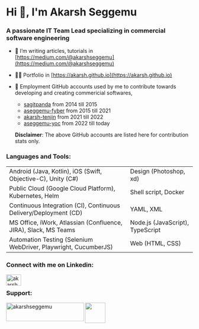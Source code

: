 <h1 align="left">Hi 👋, I'm Akarsh Seggemu</h1>
<h3 align="left">A passionate IT Team Lead specializing in commercial software engineering</h3>

- 🔭 I’m writing articles, tutorials in [https://medium.com/@akarshseggemu](https://medium.com/@akarshseggemu)

- 👨‍💻 Portfolio in [https://akarsh.github.io](https://akarsh.github.io)

- 💼 Employment GitHub accounts used by me to contribute towards developing and creating commericial softwares,

    - [sagitpanda](https://github.com/sagitpanda) from 2014 till 2015
    - [aseggemu-fyber](https://github.com/aseggemu-fyber) from 2015 till 2021
    - [akarsh-tenjin](https://github.com/akarsh-tenjin) from 2021 till 2022
    - [aseggemu-yoc](https://github.com/aseggemu-yoc) from 2022 till today
  
   **Disclaimer**: The above GitHub accounts are listed here for contribution stats only.


<h3 align="left">Languages and Tools:</h3>

<table>
	<tr>
		<td>Android (Java, Kotlin), iOS (Swift, Objective-C), Unity (C#)</td>
		<td>Design (Photoshop, xd)</td>
	</tr>
	<tr>
		<td>Public Cloud (Google Cloud Platform), Kubernetes, Helm</td>
  		<td> Shell script, Docker</td>
	</tr>
	<tr>
		<td>Continuous Integration (CI), Continuous Delivery/Deployment (CD)</td>
		<td>YAML, XML</td>
	</tr>
	<tr>
		<td>MS Office, iWork, Atlassian (Confluence, JIRA), Slack, MS Teams</td>
		<td>Node.js (JavaScript), TypeScript</td>
	</tr>
	<tr>
		<td>Automation Testing (Selenium WebDriver, Playwright, CucumberJS)</td>
		<td>Web (HTML, CSS)</td>
	</tr>
</table>

<h3 align="left">Connect with me on Linkedin:</h3>
<p align="left">
<a href="https://linkedin.com/in/akarshseggemu" target="blank"><img align="left" src="https://cdn.jsdelivr.net/npm/simple-icons@3.0.1/icons/linkedin.svg" alt="akarshseggemu" height="30" width="40" /></a>
</p>

<br />

<h3 align="left">Support:</h3>

<p><a href="https://www.buymeacoffee.com/akarshseggemu"> <img align="left" src="https://cdn.buymeacoffee.com/buttons/v2/default-yellow.png" height="50" width="210" alt="akarshseggemu" /></a></p>
<p align="left"><a href="https://www.buymeacoffee.com/akarshseggemu"> <img src="https://user-images.githubusercontent.com/845598/236625037-59627ee6-5e22-4893-9292-1c20aa4de5a3.png" height="55" width="55" /></a></p>
